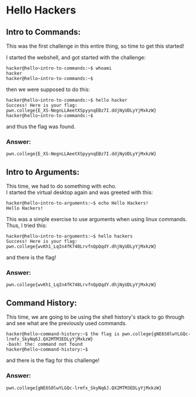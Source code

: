 # Hello Hackers
## Intro to Commands:
This was the first challenge in this entire thing, so time to get this started!

I started the webshell, and got started with the challenge:
```
hacker@hello~intro-to-commands:~$ whoami
hacker
hacker@hello~intro-to-commands:~$ 
```

then we were supposed to do this:
```
hacker@hello~intro-to-commands:~$ hello hacker
Success! Here is your flag:
pwn.college{E_XS-NegnLLAeetXSpyynqEBz7I.ddjNyUDLyYjMxkzW}
hacker@hello~intro-to-commands:~$ 
```
and thus the flag was found.
### Answer:
```
pwn.college{E_XS-NegnLLAeetXSpyynqEBz7I.ddjNyUDLyYjMxkzW}
```

## Intro to Arguments:
This time, we had to do something with echo.  
I started the virtual desktop again and was greeted with this:
```
hacker@hello~intro-to-arguments:~$ echo Hello Hackers!
Hello Hackers!
```
This was a simple exercise to use arguments when using linux commands.
Thus, I tried this:
```
hacker@hello~intro-to-arguments:~$ hello hackers
Success! Here is your flag:
pwn.college{wvKh1_LqIn4fK748LrvfnQpQqdY.dhjNyUDLyYjMxkzW}
```
and there is the flag!
### Answer:
```
pwn.college{wvKh1_LqIn4fK748LrvfnQpQqdY.dhjNyUDLyYjMxkzW}
```

## Command History:
This time, we are going to be using the shell history's stack to go through and see what are the previously used commands.
```
hacker@hello~command-history:~$ the flag is pwn.college{gNE6S0lwYLGQc-lrmfx_SkyNq6J.QX2MTM3EDLyYjMxkzW}
-bash: the: command not found
hacker@hello~command-history:~$ 
```
and there is the flag for this challenge!
### Answer:
```
pwn.college{gNE6S0lwYLGQc-lrmfx_SkyNq6J.QX2MTM3EDLyYjMxkzW}
```
